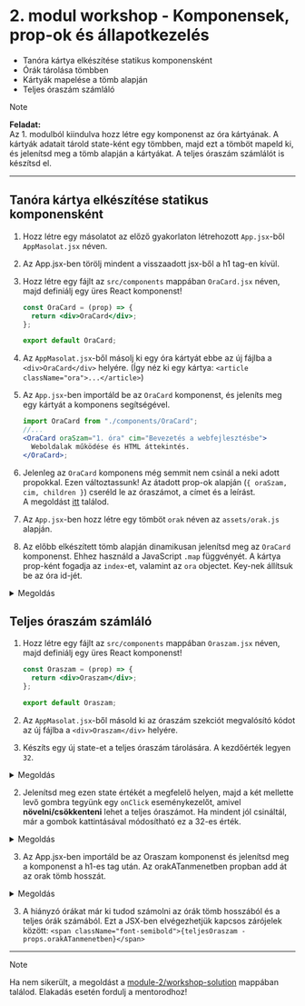 # 2. modul workshop - Komponensek, prop-ok és állapotkezelés

- Tanóra kártya elkészítése statikus komponensként
- Órák tárolása tömbben
- Kártyák mapelése a tömb alapján
- Teljes óraszám számláló

> [!NOTE]  
> **Feladat:**  
> Az 1. modulból kiindulva hozz létre egy komponenst az óra kártyának. A kártyák adatait tárold state-ként egy tömbben, majd ezt a tömböt mapeld ki, és jelenítsd meg a tömb alapján a kártyákat. A teljes óraszám számlálót is készítsd el.

<hr />

## Tanóra kártya elkészítése statikus komponensként

1. Hozz létre egy másolatot az előző gyakorlaton létrehozott `App.jsx`-ből `AppMasolat.jsx` néven.
2. Az App.jsx-ben törölj mindent a visszaadott jsx-ből a h1 tag-en kívül.
3. Hozz létre egy fájlt az `src/components` mappában `OraCard.jsx` néven, majd definiálj egy üres React komponenst!

   ```jsx
   const OraCard = (prop) => {
     return <div>OraCard</div>;
   };

   export default OraCard;
   ```

4. Az `AppMasolat.jsx`-ből másolj ki egy óra kártyát ebbe az új fájlba a `<div>OraCard</div>` helyére. (Így néz ki egy kártya: `<article className="ora">...</article>`)

5. Az `App.jsx`-ben importáld be az `OraCard` komponenst, és jeleníts meg egy kártyát a komponens segítségével.

   ```jsx
   import OraCard from "./components/OraCard";
   //...
   <OraCard oraSzam="1. óra" cim="Bevezetés a webfejlesztésbe">
     Weboldalak működése és HTML áttekintés.
   </OraCard>;
   ```

6. Jelenleg az `OraCard` komponens még semmit nem csinál a neki adott propokkal. Ezen változtassunk! Az átadott prop-ok alapján (`{ oraSzam, cim, children }`) cseréld le az óraszámot, a címet és a leírást.  
   A megoldást [itt](./workshop-solution/src/components/OraCard.jsx) találod.

7. Az `App.jsx`-ben hozz létre egy tömböt `orak` néven az `assets/orak.js` alapján.

8. Az előbb elkészített tömb alapján dinamikusan jelenítsd meg az `OraCard` komponenst. Ehhez használd a JavaScript `.map` függvényét. A kártya prop-ként fogadja az `index`-et, valamint az `ora` objectet. Key-nek állítsuk be az óra id-jét.

<details>
<summary>Megoldás</summary>

```jsx
<section className="ora-grid">
  {orak.map((ora) => (
    <OraCard key={ora.oraSzam} oraSzam={`${ora.oraSzam}. óra`} cim={ora.cim}>
      {ora.leiras}
    </OraCard>
  ))}
</section>
```

</details>

## Teljes óraszám számláló

1. Hozz létre egy fájlt az `src/components` mappában `Oraszam.jsx` néven, majd definiálj egy üres React komponenst!

   ```jsx
   const Oraszam = (prop) => {
     return <div>Oraszam</div>;
   };

   export default Oraszam;
   ```

2. Az `AppMasolat.jsx`-ből másold ki az óraszám szekciót megvalósító kódot az új fájlba a `<div>Oraszam</div>` helyére.

3. Készíts egy új state-et a teljes óraszám tárolására. A kezdőérték legyen `32`.

<details>
<summary>Megoldás</summary>

```jsx
const [teljesOraszam, setTeljesOraszam] = useState(32);
```

</details>

2. Jelenítsd meg ezen state értékét a megfelelő helyen, majd a két mellette levő gombra tegyünk egy `onClick` eseménykezelőt, amivel **növelni/csökkenteni** lehet a teljes óraszámot. Ha mindent jól csináltál, már a gombok kattintásával módosítható ez a 32-es érték.

<details>
<summary>Megoldás</summary>

```jsx
<button className="icon-button" onClick={() => setTeljesOraszam(prev => prev + 1)}>+</button>
<span className="font-semibold">{teljesOraszam}</span>
<button className="icon-button" onClick={() => setTeljesOraszam(prev => Math.max(prev - 1, 0))}>-</button>
```

</details>

3. Az App.jsx-ben importáld be az Oraszam komponenst és jelenítsd meg a komponenst a h1-es tag után. Az orakATanmenetben propban add át az orak tömb hosszát.

<details>
<summary>Megoldás</summary>

```jsx
<Oraszam orakATanmenetben={orak.length} />
```

</details>

3. A hiányzó órákat már ki tudod számolni az órák tömb hosszából és a teljes órák számából. Ezt a JSX-ben elvégezhetjük kapcsos zárójelek között: `<span className="font-semibold">{teljesOraszam - props.orakATanmenetben}</span>`

<hr />

> [!NOTE]  
> Ha nem sikerült, a megoldást a [module-2/workshop-solution](./workshop-solution/) mappában találod.
> Elakadás esetén fordulj a mentorodhoz!
